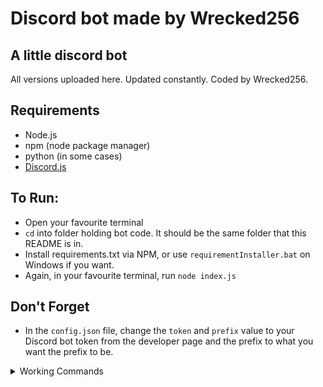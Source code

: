 # Discord bot made by Wrecked256

## A little discord bot
  
All versions uploaded here. Updated constantly. Coded by Wrecked256.
  
  
## Requirements
  
* Node.js
* npm (node package manager)
* python (in some cases)
* [Discord.js](https://discord.js.org/)
 
## To Run:

* Open your favourite terminal
* `cd` into folder holding bot code. It should be the same folder that this README is in.
* Install requirements.txt via NPM, or use `requirementInstaller.bat` on Windows if you want.
* Again, in your favourite terminal, run `node index.js`
 
## Don't Forget
* In the `config.json` file, change the `token` and `prefix` value to your Discord bot token from the developer page and the prefix to what you want the prefix to be.

<details>
  <summary>Working Commands</summary>

d!help

d!kick

d!ban

d!purge

d!mute

d!unmute

d!vegetable

d!howgay

d!8ball

d!cat

d!kill

d!lenny

d!serverinfo

d!botinfo

d!id

d!weather

d!ping

d!say

d!webhook

d!embed


d!invite
</details>